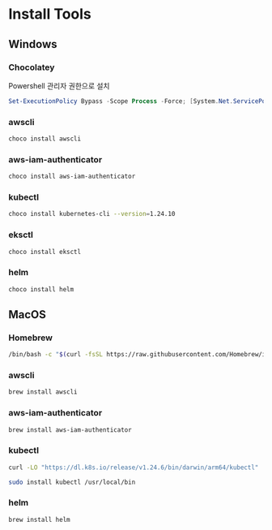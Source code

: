 # Install Tools

## Windows

### Chocolatey

Powershell 관리자 권한으로 설치

```powershell
Set-ExecutionPolicy Bypass -Scope Process -Force; [System.Net.ServicePointManager]::SecurityProtocol = [System.Net.ServicePointManager]::SecurityProtocol -bor 3072; iex ((New-Object System.Net.WebClient).DownloadString('https://community.chocolatey.org/install.ps1'))
```

### awscli

```bash
choco install awscli
```

### aws-iam-authenticator

```bash
choco install aws-iam-authenticator
```

### kubectl

```bash
choco install kubernetes-cli --version=1.24.10
```

### eksctl

```bash
choco install eksctl
```

### helm

```bash
choco install helm
```

## MacOS

### Homebrew

```bash
/bin/bash -c "$(curl -fsSL https://raw.githubusercontent.com/Homebrew/install/HEAD/install.sh)"
```

### awscli

```bash
brew install awscli
```

### aws-iam-authenticator

```bash
brew install aws-iam-authenticator
```

### kubectl

```bash
curl -LO "https://dl.k8s.io/release/v1.24.6/bin/darwin/arm64/kubectl"
```

```bash
sudo install kubectl /usr/local/bin
```

### helm

```bash
brew install helm
```

